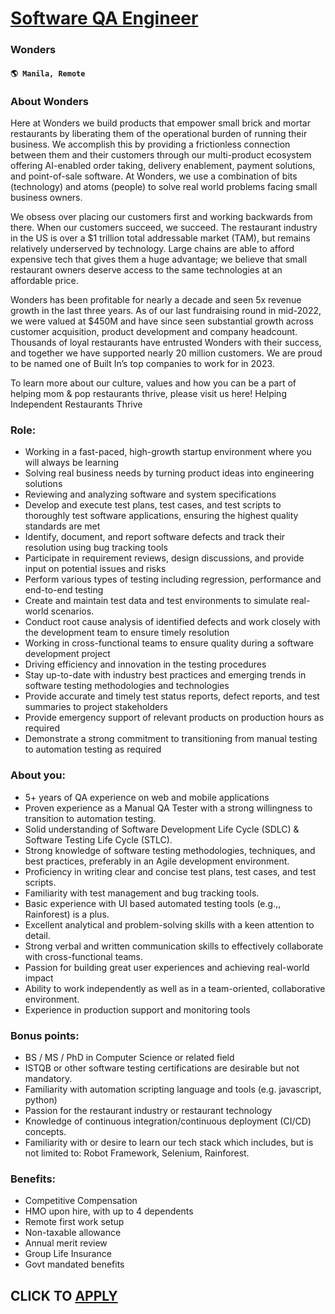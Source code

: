 # [Software QA Engineer](https://www.remotewlb.com/apply/software-qa-engineer-107869)  
### Wonders  
#### `🌎 Manila, Remote`  

### **About Wonders**

Here at Wonders we build products that empower small brick and mortar restaurants by liberating them of the operational burden of running their business. We accomplish this by providing a frictionless connection between them and their customers through our multi-product ecosystem offering AI-enabled order taking, delivery enablement, payment solutions, and point-of-sale software. At Wonders, we use a combination of bits (technology) and atoms (people) to solve real world problems facing small business owners.

We obsess over placing our customers first and working backwards from there. When our customers succeed, we succeed. The restaurant industry in the US is over a $1 trillion total addressable market (TAM), but remains relatively underserved by technology. Large chains are able to afford expensive tech that gives them a huge advantage; we believe that small restaurant owners deserve access to the same technologies at an affordable price.

Wonders has been profitable for nearly a decade and seen 5x revenue growth in the last three years. As of our last fundraising round in mid-2022, we were valued at $450M and have since seen substantial growth across customer acquisition, product development and company headcount. Thousands of loyal restaurants have entrusted Wonders with their success, and together we have supported nearly 20 million customers. We are proud to be named one of Built In’s top companies to work for in 2023.

To learn more about our culture, values and how you can be a part of helping mom & pop restaurants thrive, please visit us here! Helping Independent Restaurants Thrive

### **Role:**

  * Working in a fast-paced, high-growth startup environment where you will always be learning
  * Solving real business needs by turning product ideas into engineering solutions
  * Reviewing and analyzing software and system specifications
  * Develop and execute test plans, test cases, and test scripts to thoroughly test software applications, ensuring the highest quality standards are met
  * Identify, document, and report software defects and track their resolution using bug tracking tools
  * Participate in requirement reviews, design discussions, and provide input on potential issues and risks
  * Perform various types of testing including regression, performance and end-to-end testing
  * Create and maintain test data and test environments to simulate real-world scenarios.
  * Conduct root cause analysis of identified defects and work closely with the development team to ensure timely resolution
  * Working in cross-functional teams to ensure quality during a software development project
  * Driving efficiency and innovation in the testing procedures
  * Stay up-to-date with industry best practices and emerging trends in software testing methodologies and technologies
  * Provide accurate and timely test status reports, defect reports, and test summaries to project stakeholders
  * Provide emergency support of relevant products on production hours as required
  * Demonstrate a strong commitment to transitioning from manual testing to automation testing as required

### **About you:**

  * 5+ years of QA experience on web and mobile applications
  * Proven experience as a Manual QA Tester with a strong willingness to transition to automation testing.
  * Solid understanding of Software Development Life Cycle (SDLC) & Software Testing Life Cycle (STLC).
  * Strong knowledge of software testing methodologies, techniques, and best practices, preferably in an Agile development environment.
  * Proficiency in writing clear and concise test plans, test cases, and test scripts.
  * Familiarity with test management and bug tracking tools.
  * Basic experience with UI based automated testing tools (e.g.,, Rainforest) is a plus.
  * Excellent analytical and problem-solving skills with a keen attention to detail.
  * Strong verbal and written communication skills to effectively collaborate with cross-functional teams.
  * Passion for building great user experiences and achieving real-world impact
  * Ability to work independently as well as in a team-oriented, collaborative environment.
  * Experience in production support and monitoring tools

### **Bonus points:**

  * BS / MS / PhD in Computer Science or related field
  * ISTQB or other software testing certifications are desirable but not mandatory.
  * Familiarity with automation scripting language and tools (e.g. javascript, python)
  * Passion for the restaurant industry or restaurant technology
  * Knowledge of continuous integration/continuous deployment (CI/CD) concepts.
  * Familiarity with or desire to learn our tech stack which includes, but is not limited to: Robot Framework, Selenium, Rainforest.

### **Benefits:**

  * Competitive Compensation
  * HMO upon hire, with up to 4 dependents 
  * Remote first work setup
  * Non-taxable allowance
  * Annual merit review
  * Group Life Insurance
  * Govt mandated benefits

  
  

  
## CLICK TO [APPLY](https://www.remotewlb.com/apply/software-qa-engineer-107869)

